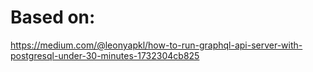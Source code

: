 # Based on:

https://medium.com/@leonyapkl/how-to-run-graphql-api-server-with-postgresql-under-30-minutes-1732304cb825
